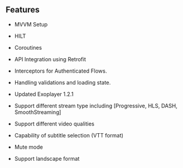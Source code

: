 
## Features

- MVVM Setup
- HILT
- Coroutines
- API Integration using Retrofit
- Interceptors for Authenticated Flows.
- Handling validations and loading state.

- Updated Exoplayer 1.2.1
- Support different stream type including [Progressive, HLS, DASH, SmoothStreaming]
- Support different video qualities
- Capability of subtitle selection (VTT format)
- Mute mode
- Support landscape format

